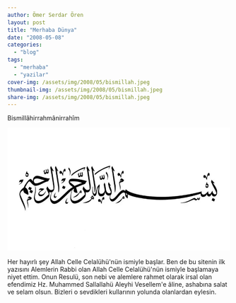```yaml
---
author: Ömer Serdar Ören
layout: post
title: "Merhaba Dünya"
date: "2008-05-08"
categories: 
  - "blog"
tags: 
  - "merhaba"
  - "yazilar"
cover-img: /assets/img/2008/05/bismillah.jpeg
thumbnail-img: /assets/img/2008/05/bismillah.jpeg
share-img: /assets/img/2008/05/bismillah.jpeg
---
```


Bismillâhirrahmânirrahîm

![](/assets/img/2008/05/bismillah.jpeg)

Her hayırlı şey Allah Celle Celalühü'nün ismiyle başlar. Ben de bu sitenin ilk yazısını Alemlerin Rabbi olan Allah Celle Celalühü'nün ismiyle başlamaya niyet ettim. Onun Resulü, son nebi ve alemlere rahmet olarak irsal olan efendimiz Hz. Muhammed Sallallahü Aleyhi Vesellem'e âline, ashabına salat ve selam olsun. Bizleri o sevdikleri kullarının yolunda olanlardan eylesin.
